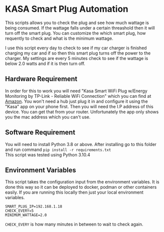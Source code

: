 # KASA Smart Plug Automation

This scripts allows you to check the plug and see how much wattage is being consumed.
If the wattage falls under a certain threashold then it will turn off the smart plug.
You can customize the which smart plug, how requently to check and what is the minimum wattage.

I use this script every day to check to see if my car charger is finished charging my
car and if so then this smart plug turns off the power to the charger. My settings are
every 5 minutes check to see if the wattage is below 2.0 watts and if it is then turn off.

## Hardware Requirement

In order for this to work you will need "Kasa Smart WiFi Plug w/Energy Monitoring by TP-Link - Reliable WiFi Connection" which you can find at [Amazon](https://www.amazon.com/dp/B0178IC5ZY?ref_=cm_sw_r_cp_ud_dp_MYFHR4A41QSY05NYNYQA). You won't need a hub just plug it in and configure it using the "Kasa" app on your phone first. Then you will need the I.P address of this device. You can get that from your router. Unfortunately the app only shows you the
mac address which you can't use.

## Software Requirement

You will need to install Python 3.8 or above. After installing 
go to this folder and run command `pip install -r requirements.txt`  
This script was tested using Python 3.10.4

## Environment Variables

This script takes the configuration input from the environment variables. It is done this way 
so it can be deployed to docker, podman or other containers easily. If you are running this
locally then just your local environment variables.

```
SMART_PLUG_IP=192.168.1.18
CHECK_EVERY=5
MINIMUM_WATTAGE=2.0
```
  
`CHECK_EVERY` is how many minutes in between to wait to check again.

